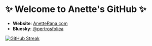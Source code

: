 # ✨ Welcome to Anette's GitHub ✨

- **Website**: [AnetteRana.com](https://www.anetterana.com/)  
- **Bluesky**: [@pertrosfoliea](https://bsky.app/profile/pertrosfoliea.bsky.social)

[![GitHub Streak](https://streak-stats.demolab.com/?user=AnetteRana)](https://git.io/streak-stats)
